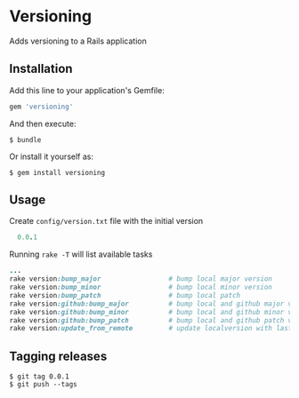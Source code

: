 # Versioning

Adds versioning to a Rails application

## Installation

Add this line to your application's Gemfile:

```ruby
gem 'versioning'
```

And then execute:

    $ bundle

Or install it yourself as:

    $ gem install versioning

## Usage

Create `config/version.txt` file with the initial version

```ruby
  0.0.1
```

Running `rake -T` will list available tasks

```ruby
...
rake version:bump_major                 # bump local major version
rake version:bump_minor                 # bump local minor version
rake version:bump_patch                 # bump local patch
rake version:github:bump_major          # bump local and github major versions
rake version:github:bump_minor          # bump local and github minor versions
rake version:github:bump_patch          # bump local and github patch versions
rake version:update_from_remote         # update localversion with last remote version
```

## Tagging releases

    $ git tag 0.0.1
    $ git push --tags
